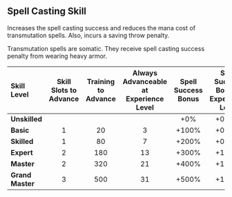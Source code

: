 ## Spell Casting Skill

Increases the spell casting success and reduces the mana cost of transmutation spells. Also, incurs a saving throw penalty.

Transmutation spells are somatic. They receive spell casting success penalty from wearing heavy armor.

| Skill Level | Skill Slots to Advance | Training to Advance | Always Advanceable at Experience Level | Spell Success Bonus | Spell Success Bonus / Experience Level | Spell Cost Discount | Saving Throw Modifier |
| :---------- | :--------------------: | :-----------------: | :------------------------------------: | :-----------------: | :------------------------------------: | :-----------------: | :-------------------: |
| **Unskilled** | | | | +0% | +0.25% | +10% | +3 |
| **Basic** | 1 | 20 | 3 | +100% | +0.50% | +0% | +0 |
| **Skilled** | 1 | 80 | 7 | +200% | +0.75% | -10% | -3 |
| **Expert** | 2 | 180 | 13 | +300% | +1.00% | -20% | -6 |
| **Master** | 2 | 320 | 21 | +400% | +1.25% | -30% | -9 |
| **Grand Master** | 3 | 500 | 31 | +500% | +1.50% | -40% | -12 |
